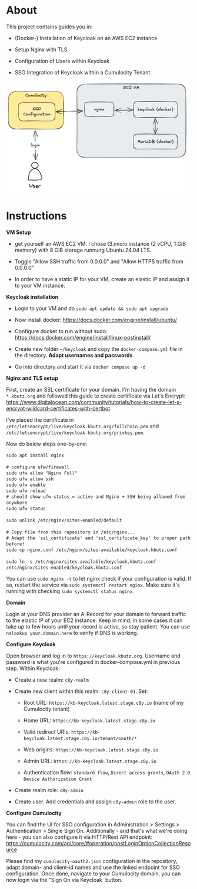 # About

This project contains guides you in:

* (Docker-) Installation of Keycloak on an AWS EC2 instance

* Setup Nginx with TLS

* Configuration of Users within Keycloak

* SSO Integration of Keycloak within a Cumulocity Tenant

<img src="docs/imgs/overview.png" width="500">

# Instructions

**VM Setup**

* get yourself an AWS EC2 VM. I chose t3.micro instance (2 vCPU, 1 GiB memory) with 8 GiB storage runnung Ubuntu 24.04 LTS. 

* Toggle "Allow SSH traffic from 0.0.0.0" and "Allow HTTPS traffic from 0.0.0.0"

* In order to have a static IP for your VM, create an elastic IP and assign it to your VM instance.

**Keycloak installation**

* Login to your VM and do `sudo apt update && sudo apt upgrade` 

* Now install docker: https://docs.docker.com/engine/install/ubuntu/

* Configure docker to run without sudo: https://docs.docker.com/engine/install/linux-postinstall/

* Create new folder `~/keycloak` and copy the `docker-compose.yml` file in the directory. **Adapt usernames and passwords**.

* Go into directory and start it via `docker compose up -d`

**Nginx and TLS setup** 

First, create an SSL certificate for your domain. I'm having the domain `*.kbutz.org` and followed this guide to create certificate via Let's Encrypt: https://www.digitalocean.com/community/tutorials/how-to-create-let-s-encrypt-wildcard-certificates-with-certbot

I've placed the certificate in `/etc/letsencrypt/live/keycloak.kbutz.org/fullchain.pem` and `/etc/letsencrypt/live/keycloak.kbutz.org/privkey.pem`. 

Now do below steps one-by-one:

```
sudo apt install nginx

# configure ufw/firewall
sudo ufw allow "Nginx Full"
sudo ufw allow ssh
sudo ufw enable
sudo ufw reload
# should show ufw status = active and Nginx + SSH being allowed from anywhere
sudo ufw status 

sudo unlink /etc/nginx/sites-enabled/default

# Copy file from this repository in /etc/nginx...
# Adapt the 'ssl_certificate' and 'ssl_certificate_key' to proper path before!
sudo cp nginx.conf /etc/nginx/sites-available/keycloak.kbutz.conf

sudo ln -s /etc/nginx/sites-available/keycloak.kbutz.conf /etc/nginx/sites-enabled/keycloak.kbutz.conf
```

You can use `sudo nginx -t` to let nginx check if your configuration is valid. If so, restart the service via `sudo systemctl restart nginx`. Make sure it's running with checking `sudo systemctl status nginx`. 


**Domain**

Login at your DNS provider an A-Record for your domain to forward traffic to the elastic IP of your EC2 instance. Keep in mind, in some cases it can take up to few hours until your record is active, so stay patient. You can use `nslookup your.domain.here` to verify if DNS is working. 


**Configure Keycloak**

Open browser and log in to `https://keycloak.kbutz.org`. Username and password is what you're configured in docker-compose.yml in previous step. 
Within Keycloak:

* Create a new realm: `c8y-realm`

* Create new client within this realm:  `c8y-client-01`. Set:

    * Root URL: `https://kb-keycloak.latest.stage.c8y.io` (name of my Cumulocity tenant)

    * Home URL: `https://kb-keycloak.latest.stage.c8y.io`

    * Valid redirect URIs:  `https://kb-keycloak.latest.stage.c8y.io/tenant/oauth/*` 

    * Web origins: `https://kb-keycloak.latest.stage.c8y.io` 

    * Admin URL: `https://kb-keycloak.latest.stage.c8y.io` 

    * Authentication flow: `standard flow`, `Direct access grants`, `OAuth 2.0 Device Authorization Grant` 

* Create realm role: `c8y-admin` 

* Create user. Add credentials and assign `c8y-admin` role to the user. 

**Configure Cumulocity**

You can find the UI for SSO configuration in Administration > Settings > Authentication > Single Sign On. Additionally - and that's what we're doing here - you can also configure it via HTTP/Rest API endpoint: https://cumulocity.com/api/core/#operation/postLoginOptionCollectionResource

Please find my `cumulocity-oauth2.json` configuration in the repository, adapt domain- and client-id names and use the linked endpoint for SSO configuration. Once done, navigate to your Cumulocity domain, you can now login via the "Sign On via Keycloak` button.
